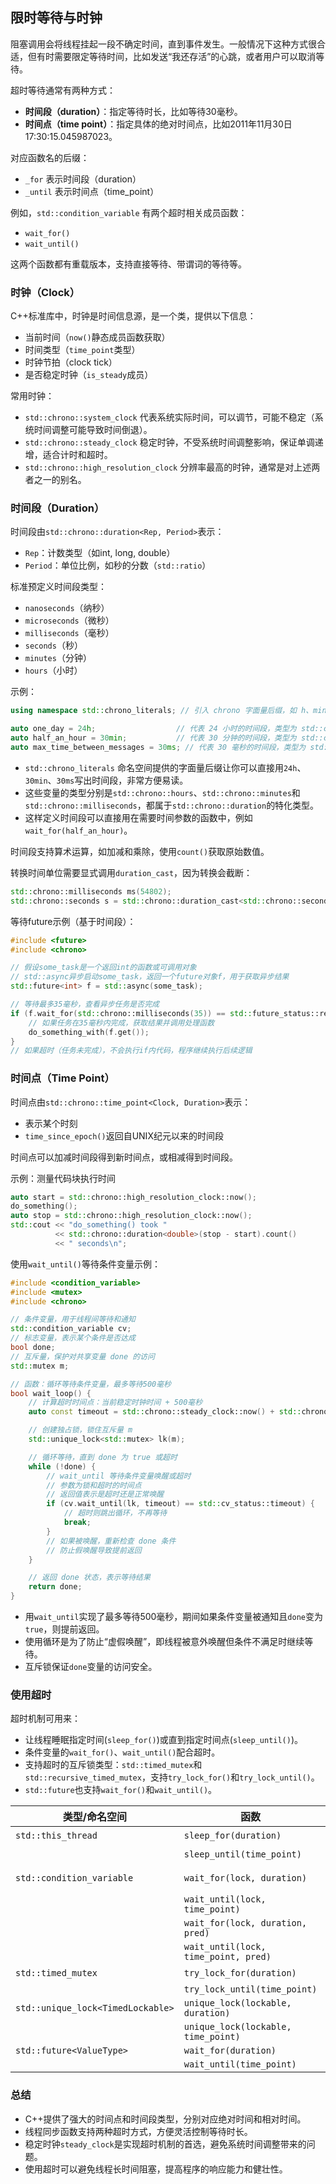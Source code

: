 ## 限时等待与时钟

阻塞调用会将线程挂起一段不确定时间，直到事件发生。一般情况下这种方式很合适，但有时需要限定等待时间，比如发送“我还存活”的心跳，或者用户可以取消等待。

超时等待通常有两种方式：

- **时间段（duration）**：指定等待时长，比如等待30毫秒。
- **时间点（time point）**：指定具体的绝对时间点，比如2011年11月30日 17:30:15.045987023。

对应函数名的后缀：

- `_for` 表示时间段（duration）
- `_until` 表示时间点（time_point）

例如，`std::condition_variable` 有两个超时相关成员函数：

- `wait_for()`
- `wait_until()`

这两个函数都有重载版本，支持直接等待、带谓词的等待等。

### 时钟（Clock）

C++标准库中，时钟是时间信息源，是一个类，提供以下信息：

- 当前时间（`now()`静态成员函数获取）
- 时间类型（`time_point`类型）
- 时钟节拍（clock tick）
- 是否稳定时钟（`is_steady`成员）

常用时钟：

- `std::chrono::system_clock`
   代表系统实际时间，可以调节，可能不稳定（系统时间调整可能导致时间倒退）。
- `std::chrono::steady_clock`
   稳定时钟，不受系统时间调整影响，保证单调递增，适合计时和超时。
- `std::chrono::high_resolution_clock`
   分辨率最高的时钟，通常是对上述两者之一的别名。

### 时间段（Duration）

时间段由`std::chrono::duration<Rep, Period>`表示：

- `Rep`：计数类型（如int, long, double）
- `Period`：单位比例，如秒的分数（`std::ratio`）

标准预定义时间段类型：

- `nanoseconds`（纳秒）
- `microseconds`（微秒）
- `milliseconds`（毫秒）
- `seconds`（秒）
- `minutes`（分钟）
- `hours`（小时）

示例：

```cpp
using namespace std::chrono_literals; // 引入 chrono 字面量后缀，如 h、min、ms

auto one_day = 24h;                  // 代表 24 小时的时间段，类型为 std::chrono::hours
auto half_an_hour = 30min;           // 代表 30 分钟的时间段，类型为 std::chrono::minutes
auto max_time_between_messages = 30ms; // 代表 30 毫秒的时间段，类型为 std::chrono::milliseconds
```

- `std::chrono_literals` 命名空间提供的字面量后缀让你可以直接用`24h`、`30min`、`30ms`写出时间段，非常方便易读。
- 这些变量的类型分别是`std::chrono::hours`、`std::chrono::minutes`和`std::chrono::milliseconds`，都属于`std::chrono::duration`的特化类型。
- 这样定义时间段可以直接用在需要时间参数的函数中，例如`wait_for(half_an_hour)`。

时间段支持算术运算，如加减和乘除，使用`count()`获取原始数值。

转换时间单位需要显式调用`duration_cast`，因为转换会截断：

```cpp
std::chrono::milliseconds ms(54802);
std::chrono::seconds s = std::chrono::duration_cast<std::chrono::seconds>(ms); // s=54
```

等待future示例（基于时间段）：

```cpp
#include <future>
#include <chrono>

// 假设some_task是一个返回int的函数或可调用对象
// std::async异步启动some_task，返回一个future对象f，用于获取异步结果
std::future<int> f = std::async(some_task);

// 等待最多35毫秒，查看异步任务是否完成
if (f.wait_for(std::chrono::milliseconds(35)) == std::future_status::ready) {
    // 如果任务在35毫秒内完成，获取结果并调用处理函数
    do_something_with(f.get());
}
// 如果超时（任务未完成），不会执行if内代码，程序继续执行后续逻辑
```

### 时间点（Time Point）

时间点由`std::chrono::time_point<Clock, Duration>`表示：

- 表示某个时刻
- `time_since_epoch()`返回自UNIX纪元以来的时间段

时间点可以加减时间段得到新时间点，或相减得到时间段。

示例：测量代码块执行时间

```cpp
auto start = std::chrono::high_resolution_clock::now();
do_something();
auto stop = std::chrono::high_resolution_clock::now();
std::cout << "do_something() took "
          << std::chrono::duration<double>(stop - start).count()
          << " seconds\n";
```

使用`wait_until()`等待条件变量示例：

```cpp
#include <condition_variable>
#include <mutex>
#include <chrono>

// 条件变量，用于线程间等待和通知
std::condition_variable cv;
// 标志变量，表示某个条件是否达成
bool done;
// 互斥量，保护对共享变量 done 的访问
std::mutex m;

// 函数：循环等待条件变量，最多等待500毫秒
bool wait_loop() {
    // 计算超时时间点：当前稳定时钟时间 + 500毫秒
    auto const timeout = std::chrono::steady_clock::now() + std::chrono::milliseconds(500);

    // 创建独占锁，锁住互斥量 m
    std::unique_lock<std::mutex> lk(m);

    // 循环等待，直到 done 为 true 或超时
    while (!done) {
        // wait_until 等待条件变量唤醒或超时
        // 参数为锁和超时的时间点
        // 返回值表示是超时还是正常唤醒
        if (cv.wait_until(lk, timeout) == std::cv_status::timeout) {
            // 超时则跳出循环，不再等待
            break;
        }
        // 如果被唤醒，重新检查 done 条件
        // 防止假唤醒导致提前返回
    }

    // 返回 done 状态，表示等待结果
    return done;
}
```

- 用`wait_until`实现了最多等待500毫秒，期间如果条件变量被通知且`done`变为`true`，则提前返回。
- 使用循环是为了防止“虚假唤醒”，即线程被意外唤醒但条件不满足时继续等待。
- 互斥锁保证`done`变量的访问安全。

### 使用超时

超时机制可用来：

- 让线程睡眠指定时间(`sleep_for()`)或直到指定时间点(`sleep_until()`)。
- 条件变量的`wait_for()`、`wait_until()`配合超时。
- 支持超时的互斥锁类型：`std::timed_mutex`和`std::recursive_timed_mutex`，支持`try_lock_for()`和`try_lock_until()`。
- `std::future`也支持`wait_for()`和`wait_until()`。

| 类型/命名空间                     | 函数                                 | 返回值                                  |
| --------------------------------- | ------------------------------------ | --------------------------------------- |
| `std::this_thread`                | `sleep_for(duration)`                | 无                                      |
|                                   | `sleep_until(time_point)`            | 无                                      |
| `std::condition_variable`         | `wait_for(lock, duration)`           | `std::cv_status::timeout`或`no_timeout` |
|                                   | `wait_until(lock, time_point)`       | 同上                                    |
|                                   | `wait_for(lock, duration, pred)`     | `bool`（谓词结果）                      |
|                                   | `wait_until(lock, time_point, pred)` | `bool`（谓词结果）                      |
| `std::timed_mutex`                | `try_lock_for(duration)`             | `bool`（是否获取锁）                    |
|                                   | `try_lock_until(time_point)`         | `bool`                                  |
| `std::unique_lock<TimedLockable>` | `unique_lock(lockable, duration)`    | 构造时尝试获取锁                        |
|                                   | `unique_lock(lockable, time_point)`  | 同上                                    |
| `std::future<ValueType>`          | `wait_for(duration)`                 | `std::future_status`                    |
|                                   | `wait_until(time_point)`             | `std::future_status`                    |

### 总结

- C++提供了强大的时间点和时间段类型，分别对应绝对时间和相对时间。
- 线程同步函数支持两种超时方式，方便灵活控制等待时长。
- 稳定时钟`steady_clock`是实现超时机制的首选，避免系统时间调整带来的问题。
- 使用超时可以避免线程长时间阻塞，提高程序的响应能力和健壮性。